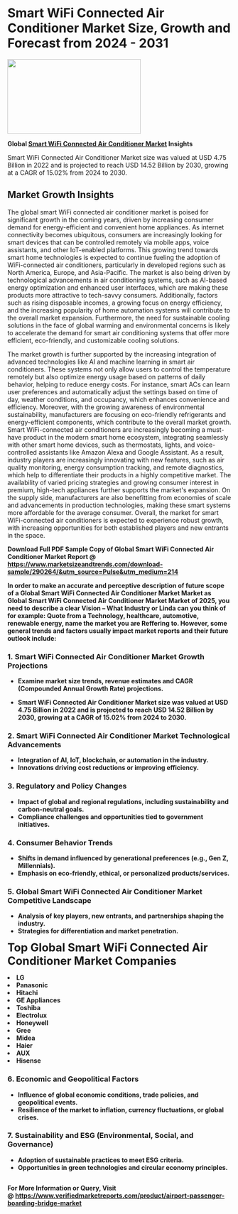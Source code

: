 <H1>Smart WiFi Connected Air Conditioner Market Size, Growth and Forecast from 2024 - 2031</H1><img class="aligncenter size-medium wp-image-584254" src="https://thirdeyenews.in/wp-content/uploads/2024/09/Global-Market-Research-300x168.jpeg" alt="" width="300" height="168" /><p><strong>Global&nbsp;<a href="https://www.marketsizeandtrends.com/download-sample/290264/&amp;utm_source=Pulse&amp;utm_medium=214">Smart WiFi Connected Air Conditioner Market</a> Insights</strong></p><p>Smart WiFi Connected Air Conditioner Market size was valued at USD 4.75 Billion in 2022 and is projected to reach USD 14.52 Billion by 2030, growing at a CAGR of 15.02% from 2024 to 2030.</p><p><h2>Market Growth Insights</h2> <p>The global smart WiFi connected air conditioner market is poised for significant growth in the coming years, driven by increasing consumer demand for energy-efficient and convenient home appliances. As internet connectivity becomes ubiquitous, consumers are increasingly looking for smart devices that can be controlled remotely via mobile apps, voice assistants, and other IoT-enabled platforms. This growing trend towards smart home technologies is expected to continue fueling the adoption of WiFi-connected air conditioners, particularly in developed regions such as North America, Europe, and Asia-Pacific. The market is also being driven by technological advancements in air conditioning systems, such as AI-based energy optimization and enhanced user interfaces, which are making these products more attractive to tech-savvy consumers. Additionally, factors such as rising disposable incomes, a growing focus on energy efficiency, and the increasing popularity of home automation systems will contribute to the overall market expansion. Furthermore, the need for sustainable cooling solutions in the face of global warming and environmental concerns is likely to accelerate the demand for smart air conditioning systems that offer more efficient, eco-friendly, and customizable cooling solutions.</p> <p><strong></strong></p> <p>The market growth is further supported by the increasing integration of advanced technologies like AI and machine learning in smart air conditioners. These systems not only allow users to control the temperature remotely but also optimize energy usage based on patterns of daily behavior, helping to reduce energy costs. For instance, smart ACs can learn user preferences and automatically adjust the settings based on time of day, weather conditions, and occupancy, which enhances convenience and efficiency. Moreover, with the growing awareness of environmental sustainability, manufacturers are focusing on eco-friendly refrigerants and energy-efficient components, which contribute to the overall market growth. Smart WiFi-connected air conditioners are increasingly becoming a must-have product in the modern smart home ecosystem, integrating seamlessly with other smart home devices, such as thermostats, lights, and voice-controlled assistants like Amazon Alexa and Google Assistant. As a result, industry players are increasingly innovating with new features, such as air quality monitoring, energy consumption tracking, and remote diagnostics, which help to differentiate their products in a highly competitive market. The availability of varied pricing strategies and growing consumer interest in premium, high-tech appliances further supports the market's expansion. On the supply side, manufacturers are also benefitting from economies of scale and advancements in production technologies, making these smart systems more affordable for the average consumer. Overall, the market for smart WiFi-connected air conditioners is expected to experience robust growth, with increasing opportunities for both established players and new entrants in the space. <p><strong></p><p><span class=""><strong>Download Full PDF Sample Copy of Global Smart WiFi Connected Air Conditioner Market Report</strong> @ <a href="https://www.marketsizeandtrends.com/download-sample/290264/&amp;utm_source=Pulse&amp;utm_medium=214" target="_blank">https://www.marketsizeandtrends.com/download-sample/290264/&amp;utm_source=Pulse&amp;utm_medium=214</a></span></p><p>In order to make an accurate and perceptive description of future scope of a Global&nbsp;Smart WiFi Connected Air Conditioner Market Market as Global&nbsp;Smart WiFi Connected Air Conditioner Market Market of 2025, you need to describe a clear Vision &ndash; What Industry or Linda can you think of for example: Quote from a Technology, healthcare, automotive, renewable energy, name the market you are Reffering to. However, some general trends and factors usually impact market reports and their future outlook include:</p><h3>1.&nbsp;<strong>Smart WiFi Connected Air Conditioner Market Growth Projections</strong></h3><ul><li>Examine market size trends, revenue estimates and CAGR (Compounded Annual Growth Rate) projections.</li><li><p>Smart WiFi Connected Air Conditioner Market size was valued at USD 4.75 Billion in 2022 and is projected to reach USD 14.52 Billion by 2030, growing at a CAGR of 15.02% from 2024 to 2030.</p></li></ul><h3>2.&nbsp;<strong>Smart WiFi Connected Air Conditioner Market Technological Advancements</strong></h3><ul><li>Integration of AI, IoT, blockchain, or automation in the industry.</li><li>Innovations driving cost reductions or improving efficiency.</li></ul><h3>3.&nbsp;<strong>Regulatory and Policy Changes</strong></h3><ul><li>Impact of global and regional regulations, including sustainability and carbon-neutral goals.</li><li>Compliance challenges and opportunities tied to government initiatives.</li></ul><h3>4.&nbsp;<strong>Consumer Behavior Trends</strong></h3><ul><li>Shifts in demand influenced by generational preferences (e.g., Gen Z, Millennials).</li><li>Emphasis on eco-friendly, ethical, or personalized products/services.</li></ul><h3>5.&nbsp;<strong>Global Smart WiFi Connected Air Conditioner Market Competitive Landscape</strong></h3><ul><li>Analysis of key players, new entrants, and partnerships shaping the industry.</li><li>Strategies for differentiation and market penetration.</li></ul><p data-pm-slice="1 1 []"><span style="color: inherit; font-family: inherit; font-size: 25px;">Top Global Smart WiFi Connected Air Conditioner Market Companies</span></p><div class="" data-test-id=""><p><li>LG</li><li> Panasonic</li><li> Hitachi</li><li> GE Appliances</li><li> Toshiba</li><li> Electrolux</li><li> Honeywell</li><li> Gree</li><li> Midea</li><li> Haier</li><li> AUX</li><li> Hisense</li></p></div><h3>6.&nbsp;<strong>Economic and Geopolitical Factors</strong></h3><ul><li>Influence of global economic conditions, trade policies, and geopolitical events.</li><li>Resilience of the market to inflation, currency fluctuations, or global crises.</li></ul><h3>7.&nbsp;<strong>Sustainability and ESG (Environmental, Social, and Governance)</strong></h3><ul><li>Adoption of sustainable practices to meet ESG criteria.</li><li>Opportunities in green technologies and circular economy principles.</li></ul><h2><strong style="font-size: 14px;">For More Information or Query, Visit @&nbsp;</strong><a style="background-color: #ffffff; font-size: 14px;" href="https://www.marketsizeandtrends.com/report/smart-wifi-connected-air-conditioner-market/" target="_blank">https://www.verifiedmarketreports.com/product/airport-passenger-boarding-bridge-market</a></h2>
